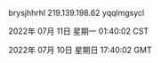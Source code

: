 brysjhhrhl 219.139.198.62 yqqlmgsycl

2022年 07月 11日 星期一 01:40:02 CST

2022年 07月 10日 星期日 17:40:02 GMT
